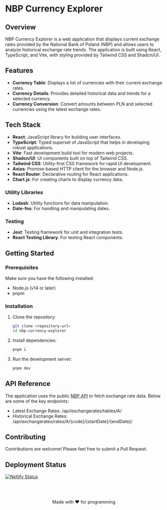 # NBP Currency Explorer

## Overview

NBP Currency Explorer is a web application that displays current exchange rates provided by the National Bank of Poland (NBP) and allows users to analyze historical exchange rate trends. The application is built using React, TypeScript, and Vite, with styling provided by Tailwind CSS and Shadcn/UI.

## Features

- **Currency Table**: Displays a list of currencies with their current exchange rates.
- **Currency Details**: Provides detailed historical data and trends for a selected currency.
- **Currency Conversion**: Convert amounts between PLN and selected currencies using the latest exchange rates.

## Tech Stack

- **React**: JavaScript library for building user interfaces.
- **TypeScript**: Typed superset of JavaScript that helps in developing robust applications.
- **Vite**: Fast development build tool for modern web projects.
- **Shadcn/UI**: UI components built on top of Tailwind CSS.
- **Tailwind CSS**: Utility-first CSS framework for rapid UI development.
- **Axios**: Promise-based HTTP client for the browser and Node.js.
- **React Router**: Declarative routing for React applications.
- **Chart.js**: For creating charts to display currency data.

### Utility Libraries

- **Lodash**: Utility functions for data manipulation.
- **Date-fns**: For handling and manipulating dates.

### Testing

- **Jest**: Testing framework for unit and integration tests.
- **React Testing Library**: For testing React components.

## Getting Started

### Prerequisites

Make sure you have the following installed:

- Node.js (v14 or later)
- pnpm

### Installation

1. Clone the repository:

   ```bash
   git clone <repository-url>
   cd nbp-currency-explorer
   ```

2. Install dependencies:

   ```bash
   pnpm i
   ```

3. Run the development server:

   ```bash
   pnpm dev
   ```

## API Reference

The application uses the public [NBP API](https://api.nbp.pl/) to fetch exchange rate data. Below are some of the key endpoints:

- Latest Exchange Rates: /api/exchangerates/tables/A/
- Historical Exchange Rates: /api/exchangerates/rates/A/{code}/{startDate}/{endDate}/

## Contributing

Contributions are welcome! Please feel free to submit a Pull Request.

## Deployment Status

[![Netlify Status](https://api.netlify.com/api/v1/badges/36fc89c3-8170-4f88-985b-d2b60bf46c3f/deploy-status)](https://app.netlify.com/sites/zetkolek/deploys)

<p align="center" style="padding-top: 50px;">Made with ❤️ for programming</p>
